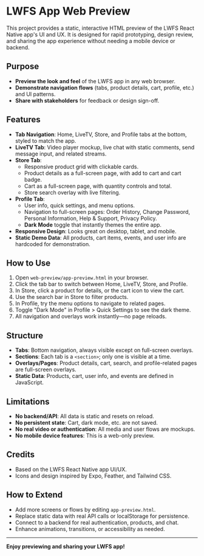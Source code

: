 # LWFS App Web Preview

This project provides a static, interactive HTML preview of the LWFS React Native app's UI and UX. It is designed for rapid prototyping, design review, and sharing the app experience without needing a mobile device or backend.

## Purpose
- **Preview the look and feel** of the LWFS app in any web browser.
- **Demonstrate navigation flows** (tabs, product details, cart, profile, etc.) and UI patterns.
- **Share with stakeholders** for feedback or design sign-off.

## Features
- **Tab Navigation**: Home, LiveTV, Store, and Profile tabs at the bottom, styled to match the app.
- **LiveTV Tab**: Video player mockup, live chat with static comments, send message input, and related streams.
- **Store Tab**:
  - Responsive product grid with clickable cards.
  - Product details as a full-screen page, with add to cart and cart badge.
  - Cart as a full-screen page, with quantity controls and total.
  - Store search overlay with live filtering.
- **Profile Tab**:
  - User info, quick settings, and menu options.
  - Navigation to full-screen pages: Order History, Change Password, Personal Information, Help & Support, Privacy Policy.
  - **Dark Mode** toggle that instantly themes the entire app.
- **Responsive Design**: Looks great on desktop, tablet, and mobile.
- **Static Demo Data**: All products, cart items, events, and user info are hardcoded for demonstration.

## How to Use
1. Open `web-preview/app-preview.html` in your browser.
2. Click the tab bar to switch between Home, LiveTV, Store, and Profile.
3. In Store, click a product for details, or the cart icon to view the cart.
4. Use the search bar in Store to filter products.
5. In Profile, try the menu options to navigate to related pages.
6. Toggle "Dark Mode" in Profile > Quick Settings to see the dark theme.
7. All navigation and overlays work instantly—no page reloads.

## Structure
- **Tabs**: Bottom navigation, always visible except on full-screen overlays.
- **Sections**: Each tab is a `<section>`; only one is visible at a time.
- **Overlays/Pages**: Product details, cart, search, and profile-related pages are full-screen overlays.
- **Static Data**: Products, cart, user info, and events are defined in JavaScript.

## Limitations
- **No backend/API**: All data is static and resets on reload.
- **No persistent state**: Cart, dark mode, etc. are not saved.
- **No real video or authentication**: All media and user flows are mockups.
- **No mobile device features**: This is a web-only preview.

## Credits
- Based on the LWFS React Native app UI/UX.
- Icons and design inspired by Expo, Feather, and Tailwind CSS.

## How to Extend
- Add more screens or flows by editing `app-preview.html`.
- Replace static data with real API calls or localStorage for persistence.
- Connect to a backend for real authentication, products, and chat.
- Enhance animations, transitions, or accessibility as needed.

---

**Enjoy previewing and sharing your LWFS app!** 